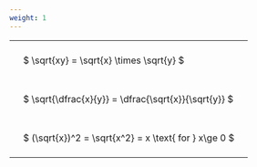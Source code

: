 ```yaml
---
weight: 1
---
```


<style type="text/css">
#T_d1fe3 th.col_heading {
  text-align: left;
  font-size: 1em;
}
#T_d1fe3 td {
  text-align: left;
  font-size: 1em;
  padding: 1.5em;
}
</style>
<table id="T_d1fe3">
  <thead>
  </thead>
  <tbody>
    <tr>
      <td id="T_d1fe3_row0_col0" class="data row0 col0" >$ \sqrt{xy} = \sqrt{x} \times \sqrt{y} $</td>
    </tr>
    <tr>
      <td id="T_d1fe3_row1_col0" class="data row1 col0" >$ \sqrt{\dfrac{x}{y}} = \dfrac{\sqrt{x}}{\sqrt{y}} $</td>
    </tr>
    <tr>
      <td id="T_d1fe3_row2_col0" class="data row2 col0" >$ (\sqrt{x})^2 = \sqrt{x^2} = x \text{ for } x\ge 0 $</td>
    </tr>
  </tbody>
</table>
